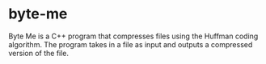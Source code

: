 # byte-me
Byte Me is a C++ program that compresses files using the Huffman coding algorithm. The program takes in a file as input and outputs a compressed version of the file.
